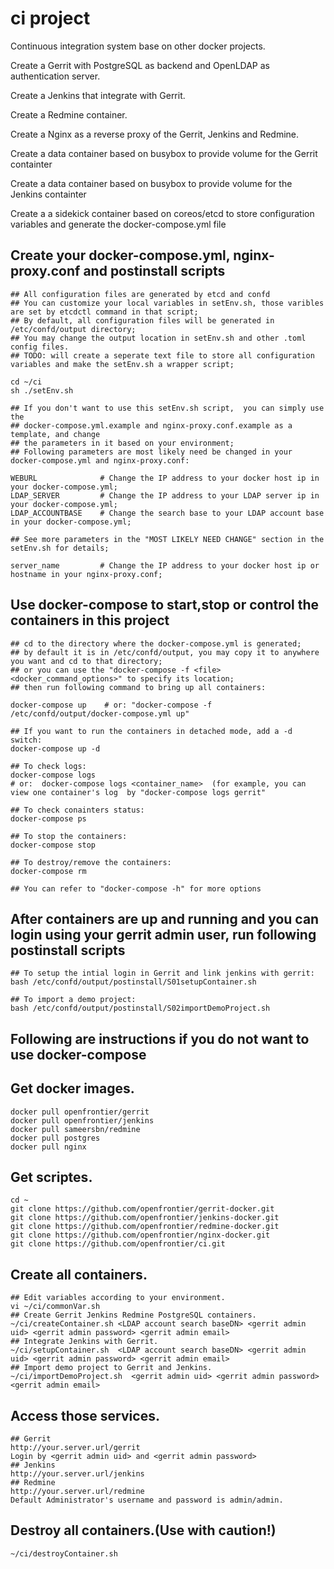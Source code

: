 # ci project
Continuous integration system base on other docker projects.

Create a Gerrit with PostgreSQL as backend and OpenLDAP as authentication server.

Create a Jenkins that integrate with Gerrit.

Create a Redmine container.

Create a Nginx as a reverse proxy of the Gerrit, Jenkins and Redmine.

Create a data container based on busybox to provide volume for the Gerrit containter

Create a data container based on busybox to provide volume for the Jenkins containter

Create a a sidekick container based on coreos/etcd to store configuration variables and generate the docker-compose.yml file 

## Create your docker-compose.yml, nginx-proxy.conf and postinstall scripts  
    ## All configuration files are generated by etcd and confd
    ## You can customize your local variables in setEnv.sh, those varibles are set by etcdctl command in that script; 
    ## By default, all configuration files will be generated in /etc/confd/output directory;
    ## You may change the output location in setEnv.sh and other .toml config files.
    ## TODO: will create a seperate text file to store all configuration variables and make the setEnv.sh a wrapper script;

    cd ~/ci
    sh ./setEnv.sh
    
    ## If you don't want to use this setEnv.sh script,  you can simply use the 
    ## docker-compose.yml.example and nginx-proxy.conf.example as a template, and change 
    ## the parameters in it based on your environment;
    ## Following parameters are most likely need be changed in your docker-compose.yml and nginx-proxy.conf:
   
    WEBURL              # Change the IP address to your docker host ip in your docker-compose.yml;
    LDAP_SERVER         # Change the IP address to your LDAP server ip in your docker-compose.yml;
    LDAP_ACCOUNTBASE    # Change the search base to your LDAP account base in your docker-compose.yml;

    ## See more parameters in the "MOST LIKELY NEED CHANGE" section in the setEnv.sh for details; 

    server_name         # Change the IP address to your docker host ip or hostname in your nginx-proxy.conf;

## Use docker-compose to start,stop or control the containers in this project
    ## cd to the directory where the docker-compose.yml is generated; 
    ## by default it is in /etc/confd/output, you may copy it to anywhere you want and cd to that directory;
    ## or you can use the "docker-compose -f <file> <docker_command_options>" to specify its location;
    ## then run following command to bring up all containers:

    docker-compose up    # or: "docker-compose -f /etc/confd/output/docker-compose.yml up"

    ## If you want to run the containers in detached mode, add a -d switch:
    docker-compose up -d

    ## To check logs:
    docker-compose logs  
    # or:  docker-compose logs <container_name>  (for example, you can view one container's log  by "docker-compose logs gerrit" 

    ## To check conainters status:
    docker-compose ps

    ## To stop the containers:
    docker-compose stop

    ## To destroy/remove the containers:
    docker-compose rm

    ## You can refer to "docker-compose -h" for more options

## After containers are up and running and you can login using your gerrit admin user, run following postinstall scripts
    ## To setup the intial login in Gerrit and link jenkins with gerrit:
    bash /etc/confd/output/postinstall/S01setupContainer.sh

    ## To import a demo project:
    bash /etc/confd/output/postinstall/S02importDemoProject.sh

## Following are instructions if you do not want to use docker-compose

## Get docker images.
    docker pull openfrontier/gerrit
    docker pull openfrontier/jenkins
    docker pull sameersbn/redmine
    docker pull postgres
    docker pull nginx

## Get scriptes.
    cd ~
    git clone https://github.com/openfrontier/gerrit-docker.git
    git clone https://github.com/openfrontier/jenkins-docker.git
    git clone https://github.com/openfrontier/redmine-docker.git
    git clone https://github.com/openfrontier/nginx-docker.git
    git clone https://github.com/openfrontier/ci.git

## Create all containers.
    ## Edit variables according to your environment.
    vi ~/ci/commonVar.sh
    ## Create Gerrit Jenkins Redmine PostgreSQL containers.
    ~/ci/createContainer.sh <LDAP account search baseDN> <gerrit admin uid> <gerrit admin password> <gerrit admin email>
    ## Integrate Jenkins with Gerrit.
    ~/ci/setupContainer.sh  <LDAP account search baseDN> <gerrit admin uid> <gerrit admin password> <gerrit admin email>
    ## Import demo project to Gerrit and Jenkins.
    ~/ci/importDemoProject.sh  <gerrit admin uid> <gerrit admin password> <gerrit admin email>

## Access those services.
    ## Gerrit
    http://your.server.url/gerrit
    Login by <gerrit admin uid> and <gerrit admin password>
    ## Jenkins
    http://your.server.url/jenkins
    ## Redmine
    http://your.server.url/redmine
    Default Administrator's username and password is admin/admin.

## Destroy all containers.(Use with caution!) 
    ~/ci/destroyContainer.sh
